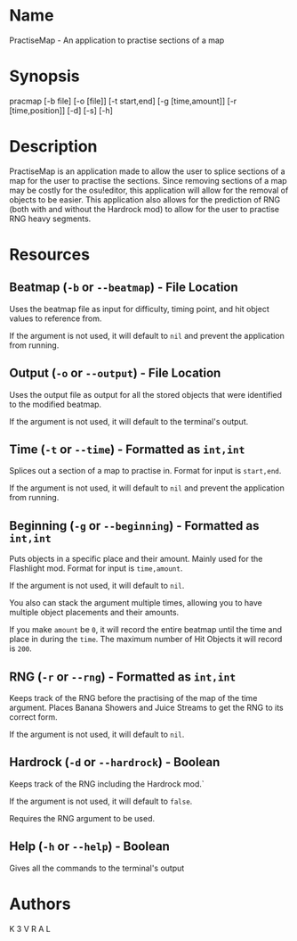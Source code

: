 # Name

PractiseMap - An application to practise sections of a map

# Synopsis

pracmap [-b file] [-o [file]] [-t start,end] [-g [time,amount]] [-r [time,position]] [-d] [-s] [-h]

# Description

PractiseMap is an application made to allow the user to splice sections of a map for the user to practise the sections. Since removing sections of a map may be costly for the osu!editor, this application will allow for the removal of objects to be easier. This application also allows for the prediction of RNG (both with and without the Hardrock mod) to allow for the user to practise RNG heavy segments.

# Resources

## Beatmap (`-b` or `--beatmap`) - File Location

Uses the beatmap file as input for difficulty, timing point, and hit object values to reference from.

If the argument is not used, it will default to `nil` and prevent the application from running.

## Output (`-o` or `--output`) - File Location

Uses the output file as output for all the stored objects that were identified to the modified beatmap.

If the argument is not used, it will default to the terminal's output.

## Time (`-t` or `--time`) - Formatted as `int,int`

Splices out a section of a map to practise in. Format for input is `start,end`.

If the argument is not used, it will default to `nil` and prevent the application from running.

## Beginning (`-g` or `--beginning`) - Formatted as `int,int`

Puts objects in a specific place and their amount. Mainly used for the Flashlight mod. Format for input is `time,amount`.

If the argument is not used, it will default to `nil`.

You also can stack the argument multiple times, allowing you to have multiple object placements and their amounts.

If you make `amount` be `0`, it will record the entire beatmap until the time and place in during the `time`. The maximum number of Hit Objects it will record is `200`.

## RNG (`-r` or `--rng`) - Formatted as `int,int`

Keeps track of the RNG before the practising of the map of the time argument. Places Banana Showers and Juice Streams to get the RNG to its correct form.

If the argument is not used, it will default to `nil`.

## Hardrock (`-d` or `--hardrock`) - Boolean

Keeps track of the RNG including the Hardrock mod.`

If the argument is not used, it will default to `false`.

Requires the RNG argument to be used.

## Help (`-h` or `--help`) - Boolean

Gives all the commands to the terminal's output

# Authors

K 3 V R A L